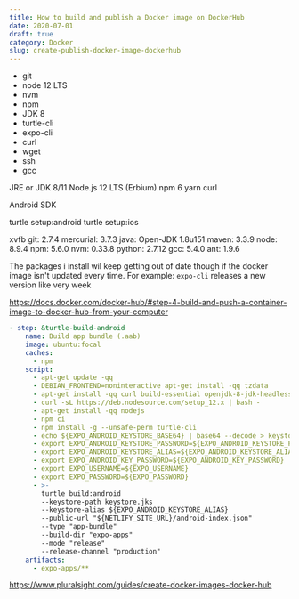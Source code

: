 ```yaml
---
title: How to build and publish a Docker image on DockerHub
date: 2020-07-01
draft: true
category: Docker
slug: create-publish-docker-image-dockerhub
---
```


- git
- node 12 LTS
- nvm
- npm
- JDK 8
- turtle-cli
- expo-cli
- curl
- wget
- ssh
- gcc

JRE or JDK 8/11
Node.js 12 LTS (Erbium)
npm 6
yarn
curl

Android SDK

turtle setup:android
turtle setup:ios

xvfb
git: 2.7.4
mercurial: 3.7.3
java: Open-JDK 1.8u151
maven: 3.3.9
node: 8.9.4
npm: 5.6.0
nvm: 0.33.8
python: 2.7.12
gcc: 5.4.0
ant: 1.9.6

The packages i install wil keep getting out of date though if the docker image isn't updated every time. For example: `expo-cli` releases a new version like very week

https://docs.docker.com/docker-hub/#step-4-build-and-push-a-container-image-to-docker-hub-from-your-computer

```yaml
- step: &turtle-build-android
    name: Build app bundle (.aab)
    image: ubuntu:focal
    caches:
      - npm
    script:
      - apt-get update -qq
      - DEBIAN_FRONTEND=noninteractive apt-get install -qq tzdata
      - apt-get install -qq curl build-essential openjdk-8-jdk-headless openjdk-8-jre
      - curl -sL https://deb.nodesource.com/setup_12.x | bash -
      - apt-get install -qq nodejs
      - npm ci
      - npm install -g --unsafe-perm turtle-cli
      - echo ${EXPO_ANDROID_KEYSTORE_BASE64} | base64 --decode > keystore.jks
      - export EXPO_ANDROID_KEYSTORE_PASSWORD=${EXPO_ANDROID_KEYSTORE_PASSWORD}
      - export EXPO_ANDROID_KEYSTORE_ALIAS=${EXPO_ANDROID_KEYSTORE_ALIAS}
      - export EXPO_ANDROID_KEY_PASSWORD=${EXPO_ANDROID_KEY_PASSWORD}
      - export EXPO_USERNAME=${EXPO_USERNAME}
      - export EXPO_PASSWORD=${EXPO_PASSWORD}
      - >-
        turtle build:android 
        --keystore-path keystore.jks 
        --keystore-alias ${EXPO_ANDROID_KEYSTORE_ALIAS} 
        --public-url "${NETLIFY_SITE_URL}/android-index.json" 
        --type "app-bundle" 
        --build-dir "expo-apps" 
        --mode "release" 
        --release-channel "production"
    artifacts:
      - expo-apps/**
```

https://www.pluralsight.com/guides/create-docker-images-docker-hub
